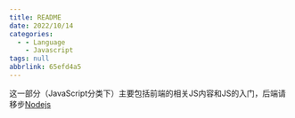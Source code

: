 ```yaml
---
title: README
date: 2022/10/14
categories:
  - - Language
    - Javascript
tags: null
abbrlink: 65efd4a5
---
```


这一部分（JavaScript分类下）主要包括前端的相关JS内容和JS的入门，后端请移步[Nodejs](../Nodejs/README.md)